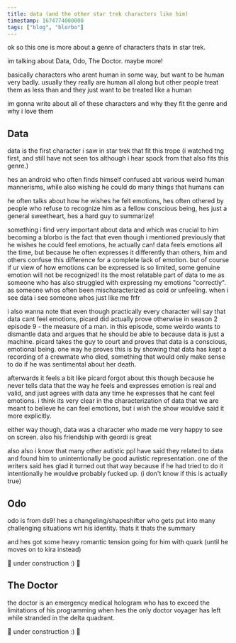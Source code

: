 ```yaml
---
title: data (and the other star trek characters like him) 
timestamp: 1674774000000
tags: ["blog", "blorbo"]
---
```


ok so this one is more about a genre of characters thats in star trek.

im talking about Data, Odo, The Doctor. maybe more!

basically characters who arent human in some way, but want to be human very badly. usually they really are human all along but other people treat them as less than and they just want to be treated like a human

im gonna write about all of these characters and why they fit the genre and why i love them

## Data

data is the first character i saw in star trek that fit this trope (i watched tng first, and still have not seen tos although i hear spock from that also fits this genre.)

hes an android who often finds himself confused abt various weird human mannerisms, while also wishing he could do many things that humans can

he often talks about how he wishes he felt emotions, hes often othered by people who refuse to recognize him as a fellow conscious being, hes just a general sweetheart, hes a hard guy to summarize!

something i find very important about data and which was crucial to him becoming a blorbo is the fact that even though i mentioned previously that he wishes he could feel emotions, he actually can! data feels emotions all the time, but because he often expresses it differently than others, him and others confuse this difference for a complete lack of emotion. but of course if ur view of how emotions can be expressed is so limited, some genuine emotion will not be recognized! its the most relatable part of data to me as someone who has also struggled with expressing my emotions "correctly". as someone whos often been mischaracterized as cold or unfeeling. when i see data i see someone whos just like me frfr

i also wanna note that even though practically every character will say that data cant feel emotions, picard did actually prove otherwise in season 2 episode 9 - the measure of a man. in this episode, some weirdo wants to dismantle data and argues that he should be able to because data is just a machine. picard takes the guy to court and proves that data is a conscious, emotional being. one way he proves this is by showing that data has kept a recording of a crewmate who died, something that would only make sense to do if he was sentimental about her death.

afterwards it feels a bit like picard forgot about this though because he never tells data that the way he feels and expresses emotion is real and valid, and just agrees with data any time he expresses that he cant feel emotions. i think its very clear in the characterization of data that we are meant to believe he can feel emotions, but i wish the show wouldve said it more explicitly.

either way though, data was a character who made me very happy to see on screen. also his friendship with geordi is great

also also i know that many other autistic ppl have said they related to data and found him to unintentionally be good autistic representation. one of the writers said hes glad it turned out that way because if he had tried to do it intentionally he wouldve probably fucked up. (i don't know if this is actually true)

## Odo

odo is from ds9! hes a changeling/shapeshifter who gets put into many challenging situations wrt his identity. thats it thats the summary

and hes got some heavy romantic tension going for him with quark (until he moves on to kira instead)

🚧 under construction :) 🚧

## The Doctor

the doctor is an emergency medical hologram who has to exceed the limitations of his programming when hes the only doctor voyager has left while stranded in the delta quadrant.

🚧 under construction :) 🚧



